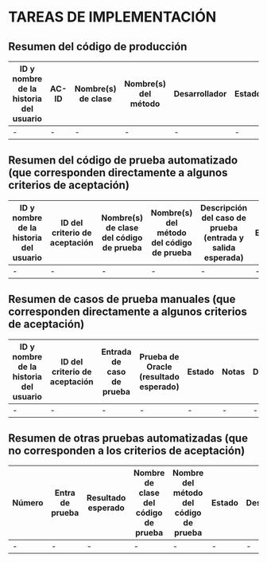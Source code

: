 # TAREAS DE IMPLEMENTACIÓN
## Resumen del código de producción

| ID y nombre de la historia del usuario | AC-ID | Nombre(s) de clase | Nombre(s) del método | Desarrollador | Estado | Notas (opcional) |
| -------------------------------------- | ----- | ------------------ | -------------------- | ------------- | ------ | ---------------- |
| -                                   | -  | -               | -                 | -          | -   | -             |


## Resumen del código de prueba automatizado (que corresponden directamente a algunos criterios de aceptación)

| ID y nombre de la historia del usuario | ID del criterio de aceptación | Nombre(s) de clase del código de prueba | Nombre(s) del método del código de prueba | Descripción del caso de prueba (entrada y salida esperada) | Estado | Desarrollador |
| -------------------------------------- | ----------------------------- | --------------------------------------- | ----------------------------------------- | ---------------------------------------------------------- | ------ | ------------- |
| -                                      | -                             | -                                       | -                                         | -                                                          | -      | -             |

## Resumen de casos de prueba manuales (que corresponden directamente a algunos criterios de aceptación)

| ID y nombre de la historia del usuario | ID del criterio de aceptación | Entrada de caso de prueba | Prueba de Oracle (resultado esperado) | Estado | Notas | Desarrollador |
| -------------------------------------- | ----------------------------- | ------------------------- | ------------------------------------- | ------ | ----- | ------------- |
| -                                      | -                             | -                         | -                                     | -      | -     | -             |

## Resumen de otras pruebas automatizadas (que no corresponden a los criterios de aceptación)

| Número | Entra de prueba | Resultado esperado | Nombre de clase del código de prueba | Nombre del método del código de prueba | Estado | Desarrollador |
| ------ | --------------- | ------------------ | ------------------------------------ | -------------------------------------- | ------ | ------------- |
| -      | -               | -                  | -                                    | -                                      | -      | -             |